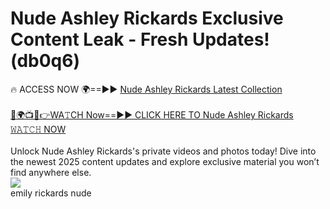 # Nude Ashley Rickards Exclusive Content Leak - Fresh Updates! (db0q6)

🔥 ACCESS NOW 🌍==►► <a href="https://tinyurl.com/2mz8nhtm" rel="nofollow">Nude Ashley Rickards Latest Collection</a>
<br><br>
[🔴🌍📺📱👉WA𝚃CH Now==►► CLICK HERE TO Nude Ashley Rickards 𝚆𝙰𝚃𝙲𝙷 NOW](https://tinyurl.com/2mz8nhtm)
<br><br>
Unlock Nude Ashley Rickards's private videos and photos today! Dive into the newest 2025 content updates and explore exclusive material you won’t find anywhere else.
<br>
<a href="https://tinyurl.com/2mz8nhtm" rel="nofollow" data-target="animated-image.originalLink"><img src="https://camo.githubusercontent.com/8a4f000d20f83aca3bf7ec5f350d767afa0574a8a352519fd8cfa583a6f93a33/68747470733a2f2f692e696d6775722e636f6d2f644a486b345a712e676966" data-canonical-src="https://i.imgur.com/dJHk4Zq.gif" style="max-width: 100%; display: inline-block;" data-target="animated-image.originalImage"></a>
<br>
emily rickards nude